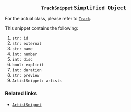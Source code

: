 <h3 align="center"><code>TrackSnippet</code> <kbd>Simplified Object</kbd></h3>

For the actual class, please refer to [`Track`](https://github.com/creuserr/crespot/tree/main/docs/single/track).

This snippet contains the following:
1. `str: id`
2. `str: external`
3. `str: name`
4. `int: number`
5. `int: disc`
6. `bool: explicit`
7. `int: duration`
8. `str: preview`
9. `ArtistSnippet: artists`

### Related links

- [`ArtistSnippet`](https://github.com/creuserr/crespot/tree/main/docs/snippet/artist)